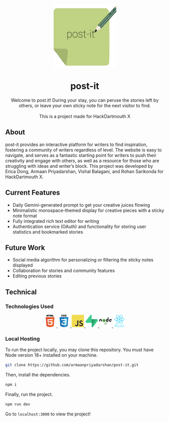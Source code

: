 
<p align="center">
	<img src="https://raw.githubusercontent.com/armaanpriyadarshan/post-it/refs/heads/master/public/logo.png" alt="Roadmap-WPI" width=200 height=200>
	<h1 align="center">post-it</h1>

<p align="center">
	Welcome to post.it! During your stay, you can peruse the stories left by others, or leave your own sticky note for the next visitor to find.
	<br>
	<br>
	This is a project made for HackDartmouth X
</p>

## About
post-it provides an interactive platform for writers to find inspiration, fostering a community of writers regardless of level. The website is easy to navigate, and serves as a fantastic starting point for writers to push their creativity and engage with others, as well as a resource for those who are struggling with ideas and writer’s block. This project was developed by Erica Dong, Armaan Priyadarshan, Vishal Balagani, and Rohan Sarikonda for HackDartmouth X.

## Current Features
 - Daily Gemini-generated prompt to get your creative juices flowing
 - Minimalistic monospace-themed display for creative pieces with a sticky note format
 - Fully integrated rich text editor for writing
 - Authentication service (OAuth) and functionality for storing user statistics and bookmarked stories
 
## Future Work
 - Social media algorithm for personalizing or filtering the sticky notes displayed
 - Collaboration for stories and community features
 - Editing previous stories

## Technical
### Technologies Used
<div align="center">
<p align="center"> 
    <a href="https://www.w3.org/html/" target="_blank" rel="noreferrer"> <img src="https://raw.githubusercontent.com/devicons/devicon/master/icons/html5/html5-original-wordmark.svg" alt="html5" width="40" height="40"/> </a><a href="https://www.w3schools.com/css/" target="_blank" rel="noreferrer"> <img src="https://raw.githubusercontent.com/devicons/devicon/master/icons/css3/css3-original-wordmark.svg" alt="css3" width="40" height="40"/> </a><a href="https://developer.mozilla.org/en-US/docs/Web/JavaScript" target="_blank" rel="noreferrer"> <img src="https://raw.githubusercontent.com/devicons/devicon/master/icons/javascript/javascript-original.svg" alt="javascript" width="40" height="40"/> </a> <a href="https://www.mongodb.com/" target="_blank" rel="noreferrer"> <img src="https://raw.githubusercontent.com/devicons/devicon/ca28c779441053191ff11710fe24a9e6c23690d6/icons/supabase/supabase-original.svg" alt="mongodb" width="40" height="40"/> </a> <a href="https://nodejs.org" target="_blank" rel="noreferrer"> <img src="https://raw.githubusercontent.com/devicons/devicon/master/icons/nodejs/nodejs-original-wordmark.svg" alt="nodejs" width="40" height="40"/> </a> <a href="https://reactjs.org/" target="_blank" rel="noreferrer"> <img src="https://raw.githubusercontent.com/devicons/devicon/master/icons/react/react-original-wordmark.svg" alt="react" width="40" height="40"/> </a> </p>
</div>

### Local Hosting
To run the project locally, you may clone this repository. You must have Node version 18+ installed on your machine.

```bash
git clone https://github.com/armaanpriyadarshan/post-it.git
```

Then, install the dependencies.

```bash
npm i
```

Finally, run the project.

```bash
npm run dev
```

Go to `localhost:3000` to view the project!